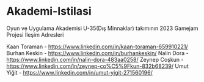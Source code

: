 # Akademi-Istilasi
Oyun ve Uygulama Akademisi U-35(Dış Minnaklar) takımının 2023 Gamejam Projesi
İleşim Adresleri

Kaan Toraman - https://www.linkedin.com/in/kaan-toraman-659910221/
Burhan Keskin - https://www.linkedin.com/in/burhankeskin/
Nalin Dora - https://www.linkedin.com/in/nalin-dora-483aa0258/
Zeynep Coşkun - https://www.linkedin.com/in/zeynep-co%C5%9Fkun-832b68239/
Umut Yiğit - https://www.linkedin.com/in/umut-yigit-271560196/
